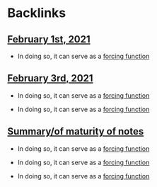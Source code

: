 
# Backlinks
## [February 1st, 2021](<February 1st, 2021.md>)
- In doing so, it can serve as a [forcing function](<forcing function.md>)

## [February 3rd, 2021](<February 3rd, 2021.md>)
- In doing so, it can serve as a [forcing function](<forcing function.md>)

- In doing so, it can serve as a [forcing function](<forcing function.md>)

## [Summary/of maturity of notes](<Summary/of maturity of notes.md>)
- In doing so, it can serve as a [forcing function](<forcing function.md>)

- In doing so, it can serve as a [forcing function](<forcing function.md>)

- In doing so, it can serve as a [forcing function](<forcing function.md>)

